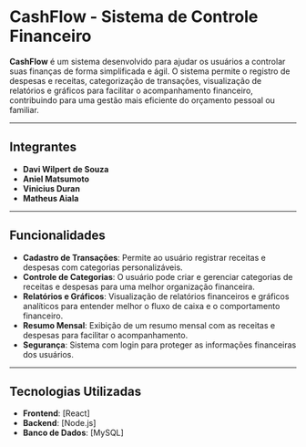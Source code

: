 # CashFlow - Sistema de Controle Financeiro

**CashFlow** é um sistema desenvolvido para ajudar os usuários a controlar suas finanças de forma simplificada e ágil. O sistema permite o registro de despesas e receitas, categorização de transações, visualização de relatórios e gráficos para facilitar o acompanhamento financeiro, contribuindo para uma gestão mais eficiente do orçamento pessoal ou familiar.

---

## Integrantes

- **Davi Wilpert de Souza**
- **Aniel Matsumoto**
- **Vinicius Duran**
- **Matheus Aiala**

---

## Funcionalidades

- **Cadastro de Transações**: Permite ao usuário registrar receitas e despesas com categorias personalizáveis.
- **Controle de Categorias**: O usuário pode criar e gerenciar categorias de receitas e despesas para uma melhor organização financeira.
- **Relatórios e Gráficos**: Visualização de relatórios financeiros e gráficos analíticos para entender melhor o fluxo de caixa e o comportamento financeiro.
- **Resumo Mensal**: Exibição de um resumo mensal com as receitas e despesas para facilitar o acompanhamento.
- **Segurança**: Sistema com login para proteger as informações financeiras dos usuários.

---

## Tecnologias Utilizadas

- **Frontend**: [React]
- **Backend**: [Node.js]
- **Banco de Dados**: [MySQL]
